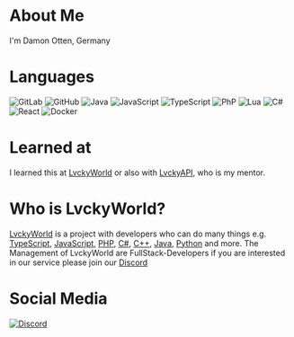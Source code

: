# About Me

I'm Damon Otten, Germany

# Languages
![GitLab](https://img.shields.io/badge/-GitLab-FC6D26.svg?logo=gitlab&logoColor=white&longCache=true&style=for-the-badge) ![GitHub](https://img.shields.io/badge/-GitHub-000000.svg?logo=github&logoColor=white&longCache=true&style=for-the-badge) ![Java](https://img.shields.io/badge/Java-ED8B00?style=for-the-badge&logo=openjdk&logoColor=white) ![JavaScript](https://img.shields.io/badge/-javascript-F7DF1E.svg?logo=javascript&logoColor=black&longCache=true&style=for-the-badge) ![TypeScript](https://img.shields.io/badge/-typescript-2f74c0.svg?logo=typescript&logoColor=white&longCache=true&style=for-the-badge) ![PhP](https://img.shields.io/badge/-php-848ebb.svg?logo=php&logoColor=white&longCache=true&style=for-the-badge) ![Lua](https://img.shields.io/badge/lua-blue?style=for-the-badge&logo=Lua&color=%232C2D72) ![C#](https://img.shields.io/badge/c%23-%23239120.svg?style=for-the-badge&logo=csharp&logoColor=white) ![React](https://img.shields.io/badge/react-%2320232a.svg?style=for-the-badge&logo=react&logoColor=%2361DAFB) ![Docker](https://img.shields.io/badge/docker-%230db7ed.svg?style=for-the-badge&logo=docker&logoColor=white)

# Learned at
I learned this at [LvckyWorld](https://github.com/LvckyWorld) or also with [LvckyAPI](https://github.com/LvckyAPI/LvckyAPI), who is my mentor.

# Who is LvckyWorld?
[LvckyWorld](https://github.com/LvckyWorld) is a project with developers who can do many things e.g. [TypeScript](https://en.wikipedia.org/wiki/TypeScript), [JavaScript](https://en.wikipedia.org/wiki/JavaScript), [PHP](https://en.wikipedia.org/wiki/PHP), [C#](https://de.wikipedia.org/wiki/C-Sharp), [C++](https://en.wikipedia.org/wiki/C++), [Java](https://en.wikipedia.org/wiki/Java_(programming_language)), [Python](https://en.wikipedia.org/wiki/Python_(programming_language)) and more. The Management of LvckyWorld are FullStack-Developers if you are interested in our service please join our [Discord](https://discord.gg/LvckyWorld)

# Social Media
[![Discord](https://img.shields.io/badge/-Discord-5865F2.svg?logo=discord&logoColor=white&longCache=true&style=for-the-badge)](https://discordapp.com/users/641266097768890408)
